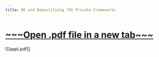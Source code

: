 ```yaml
---
title: RE and Demystifying *OS Private Frameworks
---
```

# [\~\~\~Open .pdf file in a new tab\~\~\~](https://cr7pt0pl4gu3.github.io/research/MacOS/aapl.pdf)
![[aapl.pdf]]
